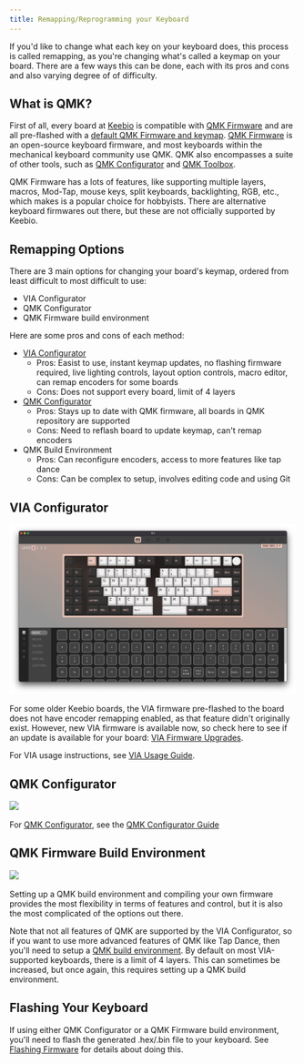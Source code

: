 ```yaml
---
title: Remapping/Reprogramming your Keyboard
---
```


If you'd like to change what each key on your keyboard does, this process is called remapping, as you're changing what's called a keymap on your board. There are a few ways this can be done, each with its pros and cons and also varying degree of of difficulty.

## What is QMK?

First of all, every board at [Keebio](https://keeb.io) is compatible with [QMK Firmware](https://qmk.fm) and are all pre-flashed with a [default QMK Firmware and keymap](default-keymaps.md). [QMK Firmware](https://qmk.fm) is an open-source keyboard firmware, and most keyboards within the mechanical keyboard community use QMK. QMK also encompasses a suite of other tools, such as [QMK Configurator](https://config.qmk.fm/) and [QMK Toolbox](https://github.com/qmk/qmk_toolbox).

QMK Firmware has a lots of features, like supporting multiple layers, macros, Mod-Tap, mouse keys, split keyboards, backlighting, RGB, etc., which makes is a popular choice for hobbyists. There are alternative keyboard firmwares out there, but these are not officially supported by Keebio.

## Remapping Options

There are 3 main options for changing your board's keymap, ordered from least difficult to most difficult to use:

- VIA Configurator
- QMK Configurator
- QMK Firmware build environment

Here are some pros and cons of each method:

- [VIA Configurator](#via-configurator)
    - Pros: Easist to use, instant keymap updates, no flashing firmware required, live lighting controls, layout option controls, macro editor, can remap encoders for some boards
    - Cons: Does not support every board, limit of 4 layers
- [QMK Configurator](#qmk-configurator)
    - Pros: Stays up to date with QMK firmware, all boards in QMK repository are supported
    - Cons: Need to reflash board to update keymap, can't remap encoders
- QMK Build Environment
    - Pros: Can reconfigure encoders, access to more features like tap dance
    - Cons: Can be complex to setup, involves editing code and using Git

## VIA Configurator

![](./assets/images/via/01-keymap-default-screen.png)

For some older Keebio boards, the VIA firmware pre-flashed to the board does not have encoder remapping enabled, as that feature didn't originally exist. However, new VIA firmware is available now, so check here to see if an update is available for your board: [VIA Firmware Upgrades](firmware-updates).

For VIA usage instructions, see [VIA Usage Guide](via.md).

## QMK Configurator

![](./assets/images/qmk-config/qmk-config-iris.png)

For [QMK Configurator](https://config.qmk.fm), see the [QMK Configurator Guide](https://docs.qmk.fm/#/configurator_step_by_step)

## QMK Firmware Build Environment

![](./assets/images/misc/qmk-build-env.png)

Setting up a QMK build environment and compiling your own firmware provides the most flexibility in terms of features and control, but it is also the most complicated of the options out there.

Note that not all features of QMK are supported by the VIA Configurator, so if you want to use more advanced features of QMK like Tap Dance, then you'll need to setup a [QMK build environment](https://docs.qmk.fm/#/newbs_getting_started). By default on most VIA-supported keyboards, there is a limit of 4 layers. This can sometimes be increased, but once again, this requires setting up a QMK build environment.

## Flashing Your Keyboard

If using either QMK Configurator or a QMK Firmware build environment, you'll need to flash the generated .hex/.bin file to your keyboard. See [Flashing Firmware](flashing-firmware.md) for details about doing this.
